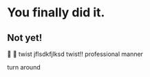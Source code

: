 # You finally did it.
## Not yet!
:bug:
🥇
twist
jflsdkfjlksd
twist!!
professional manner

turn around
